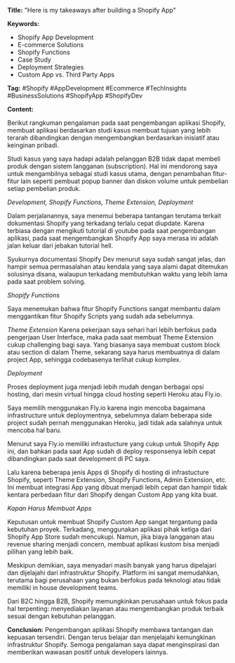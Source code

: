 **Title:**
"Here is my takeaways after building a Shopify App"

**Keywords:**
- Shopify App Development
- E-commerce Solutions
- Shopify Functions
- Case Study
- Deployment Strategies
- Custom App vs. Third Party Apps

**Tag:**
#Shopify #AppDevelopment #Ecommerce #TechInsights #BusinessSolutions #ShopifyApp #ShopifyDev

**Content:**

Berikut rangkuman pengalaman pada saat pengembangan aplikasi Shopify, membuat aplikasi berdasarkan studi kasus membuat tujuan yang lebih terarah dibandingkan dengan mengembangkan berdasarkan inisiatif atau keinginan pribadi.

Studi kasus yang saya hadapi adalah pelanggan B2B tidak dapat membeli produk dengan sistem langganan (subscription). Hal ini mendorong saya untuk mengambilnya sebagai studi kasus utama, dengan penambahan fitur-fitur lain seperti pembuat popup banner dan diskon volume untuk pembelian setiap pembelian produk.

*Development, Shopify Functions, Theme Extension, Deployment*

Dalam perjalanannya, saya menemui beberapa tantangan terutama terkait dokumentasi Shopify yang terkadang terlalu cepat diupdate. Karena terbiasa dengan mengikuti tutorial di youtube pada saat pengembangan aplikasi, pada saat mengembangkan Shopify App saya merasa ini adalah jalan keluar dari jebakan tutorial hell.

Syukurnya documentasi Shopify Dev menurut saya sudah sangat jelas, dan hampir semua permasalahan atau kendala yang saya alami dapat ditemukan solusinya disana, walaupun terkadang membutuhkan waktu yang lebih lama pada saat problem solving.

*Shopify Functions*

Saya menemukan bahwa fitur Shopify Functions sangat membantu dalam menggantikan fitur Shopify Scripts yang sudah ada sebelumnya.

*Theme Extension*
Karena pekerjaan saya sehari hari lebih berfokus pada pengerjaan User Interface, maka pada saat membuat Theme Extension cukup challenging bagi saya. Yang biasanya saya membuat custom block atau section di dalam Theme, sekarang saya harus membuatnya di dalam project App, sehingga codebasenya terlihat cukup komplex.

*Deployment*

Proses deployment juga menjadi lebih mudah dengan berbagai opsi hosting, dari mesin virtual hingga cloud hosting seperti Heroku atau Fly.io.

Saya memilih menggunakan Fly.io karena ingin mencoba bagaimana infrastructure untuk deploymentnya, sebelumnya dalam beberapa side project sudah pernah menggunakan Heroku, jadi tidak ada salahnya untuk mencoba hal baru. 

Menurut saya Fly.io memiliki infrastucture yang cukup untuk Shopify App ini, dan bahkan pada saat App sudah di deploy responsenya lebih cepat dibandingkan pada saat development di PC saya.

Lalu karena beberapa jenis Apps di Shopify di hosting di infrastucture Shopify, seperti Theme Extension, Shopify Functions, Admin Extension, etc. Ini membuat integrasi App yang dibuat menjadi lebih cepat dan hampir tidak kentara perbedaan fitur dari Shopify dengan Custom App yang kita buat.

*Kapan Harus Membuat Apps*

Keputusan untuk membuat Shopify Custom App sangat tergantung pada kebutuhan proyek. Terkadang, menggunakan aplikasi pihak ketiga dari Shopify App Store sudah mencukupi. Namun, jika biaya langganan atau revenue sharing menjadi concern, membuat aplikasi kustom bisa menjadi pilihan yang lebih baik.

Meskipun demikian, saya menyadari masih banyak yang harus dipelajari dan dijelajahi dari infrastruktur Shopify. Platform ini sangat memudahkan, terutama bagi perusahaan yang bukan berfokus pada teknologi atau tidak memiliki in house development teams.

Dari B2C hingga B2B, Shopify memungkinkan perusahaan untuk fokus pada hal terpenting: menyediakan layanan atau mengembangkan produk terbaik sesuai dengan kebutuhan pelanggan.

**Conclusion:**
Pengembangan aplikasi Shopify membawa tantangan dan kepuasan tersendiri. Dengan terus belajar dan menjelajahi kemungkinan infrastruktur Shopify. Semoga pengalaman saya dapat menginspirasi dan memberikan wawasan positif untuk developers lainnya.
